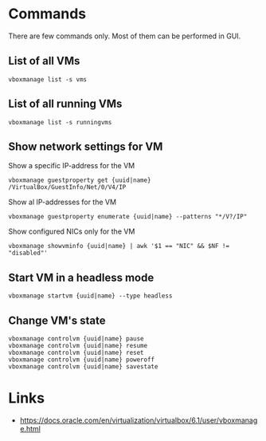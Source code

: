 # Commands

There are few commands only. Most of them can be performed in GUI.

## List of all VMs

    vboxmanage list -s vms

## List of all running VMs

    vboxmanage list -s runningvms

## Show network settings for VM

Show a specific IP-address for the VM

    vboxmanage guestproperty get {uuid|name} /VirtualBox/GuestInfo/Net/0/V4/IP

Show al IP-addresses for the VM

    vboxmanage guestproperty enumerate {uuid|name} --patterns "*/V?/IP"

Show configured NICs only for the VM

    vboxmanage showvminfo {uuid|name} | awk '$1 == "NIC" && $NF != "disabled"'

## Start VM in a headless mode

    vboxmanage startvm {uuid|name} --type headless

## Change VM's state

    vboxmanage controlvm {uuid|name} pause
    vboxmanage controlvm {uuid|name} resume
    vboxmanage controlvm {uuid|name} reset
    vboxmanage controlvm {uuid|name} poweroff
    vboxmanage controlvm {uuid|name} savestate

# Links

* https://docs.oracle.com/en/virtualization/virtualbox/6.1/user/vboxmanage.html

